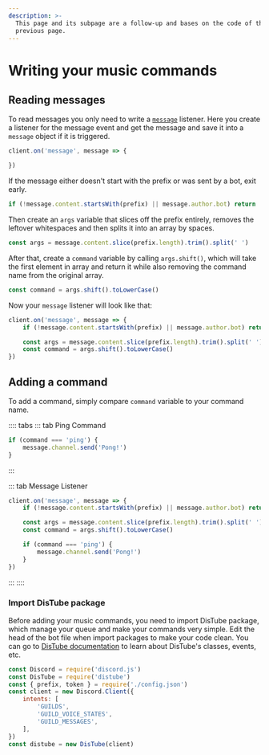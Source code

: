 ```yaml
---
description: >-
  This page and its subpage are a follow-up and bases on the code of the
  previous page.
---
```


# Writing your music commands

## Reading messages

To read messages you only need to write a [`message`](https://discord.js.org/#/docs/main/master/class/Client?scrollTo=e-message) listener. Here you create a listener for the message event and get the message and save it into a `message` object if it is triggered.

```js
client.on('message', message => {

})
```

If the message either doesn't start with the prefix or was sent by a bot, exit early.

```js
if (!message.content.startsWith(prefix) || message.author.bot) return
```

Then create an `args` variable that slices off the prefix entirely, removes the leftover whitespaces and then splits it into an array by spaces.

```js
const args = message.content.slice(prefix.length).trim().split(' ')
```

After that, create a `command` variable by calling `args.shift()`, which will take the first element in array and return it while also removing the command name from the original array.

```js
const command = args.shift().toLowerCase()
```

Now your `message` listener will look like that:

```js
client.on('message', message => {
	if (!message.content.startsWith(prefix) || message.author.bot) return

	const args = message.content.slice(prefix.length).trim().split(' ')
	const command = args.shift().toLowerCase()
})
```

## Adding a command

To add a command, simply compare `command` variable to your command name.

:::: tabs
::: tab Ping Command

```js
if (command === 'ping') {
	message.channel.send('Pong!')
}
```

:::

::: tab Message Listener

```js
client.on('message', message => {
	if (!message.content.startsWith(prefix) || message.author.bot) return

	const args = message.content.slice(prefix.length).trim().split(' ')
	const command = args.shift().toLowerCase()

	if (command === 'ping') {
		message.channel.send('Pong!')
	}
})
```

:::
::::

### Import DisTube package

Before adding your music commands, you need to import DisTube package, which manage your queue and make your commands very simple. Edit the head of the bot file when import packages to make your code clean. You can go to [DisTube documentation](https://distube.js.org) to learn about DisTube's classes, events, etc.

```js
const Discord = require('discord.js')
const DisTube = require('distube')
const { prefix, token } = require('./config.json')
const client = new Discord.Client({
	intents: [
		'GUILDS',
		'GUILD_VOICE_STATES',
		'GUILD_MESSAGES',
	],
})
const distube = new DisTube(client)
```
